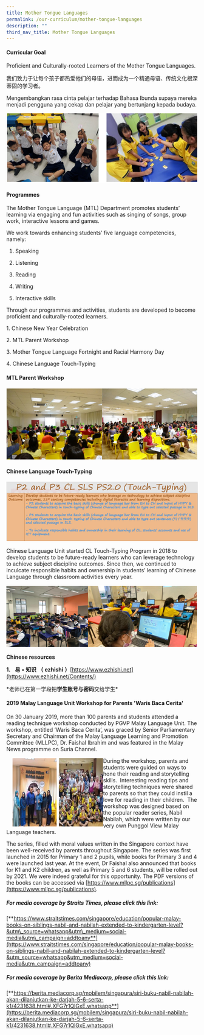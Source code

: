 ```yaml
---
title: Mother Tongue Languages
permalink: /our-curriculum/mother-tongue-languages
description: ""
third_nav_title: Mother Tongue Languages
---
```

#### Curricular Goal

Proficient and Culturally-rooted Learners of the Mother Tongue Languages. 

  

我们致力于让每个孩子都热爱他们的母语，进而成为一个精通母语、传统文化根深蒂固的学习者。

  

Mengembangkan rasa cinta pelajar terhadap Bahasa Ibunda supaya mereka menjadi pengguna yang cekap dan pelajar yang bertunjang kepada budaya.

![Curricular Goal](/images/curricular%20goal.png)

#### Programmes

The Mother Tongue Language (MTL) Department promotes students’ learning via engaging and fun activities such as singing of songs, group work, interactive lessons and games. 

We work towards enhancing students’ five language competencies, namely: 

1. Speaking

2. Listening 

3. Reading 

4. Writing 

5. Interactive skills 

  

Through our programmes and activities, students are developed to become proficient and culturally-rooted learners.  

1\. Chinese New Year Celebration

2\. MTL Parent Workshop

3\. Mother Tongue Language Fortnight and Racial Harmony Day  

4\. Chinese Language Touch-Typing

#### MTL Parent Workshop

![MTL Parent Workshop](/images/MTL%20Parent%20Workshop.png)

#### Chinese Language Touch-Typing

![Chinese Language Touch-Typing](/images/Chinese%20Language%20Touch-Typing.jpeg)

Chinese Language Unit started CL Touch-Typing Program in 2018 to develop students to be future-ready learners who can leverage technology to achieve subject discipline outcomes. Since then, we continued to inculcate responsible habits and ownership in students’ learning of Chinese Language through classroom activities every year.

![Chinese Language Touch-Typing](/images/Chinese%20Language%20Touch-Typing_2.png)

**Chinese resources**  

**1.**   **易** **•** **知识** **（** **ezhishi** **）**[https://www.ezhishi.net](https://www.ezhishi.net/Contents/)

\*老师已在第一学段把**学生账号****与****密码**交给学生\*

#### 2019 Malay Language Unit Workshop for Parents 'Waris Baca Cerita'

On 30 January 2019, more than 100 parents and students attended a reading technique workshop conducted by PGVP Malay Language Unit. The workshop, entitled ‘Waris Baca Cerita’, was graced by Senior Parliamentary Secretary and Chairman of the Malay Language Learning and Promotion Committee (MLLPC), Dr. Faishal Ibrahim and was featured in the Malay News programme on Suria Channel.

<img src="/images/malay%20language%20unit.png" style="width:240px;height:183px;margin-left:15px;" align = "left">

During the workshop, parents and students were guided on ways to hone their reading and storytelling skills.  Interesting reading tips and storytelling techniques were shared to parents so that they could instil a love for reading in their children.  The workshop was designed based on the popular reader series, Nabil Nabilah, which were written by our very own Punggol View Malay Language teachers.

The series, filled with moral values written in the Singapore context have been well-received by parents throughout Singapore. The series was first launched in 2015 for Primary 1 and 2 pupils, while books for Primary 3 and 4 were launched last year. At the event, Dr Faishal also announced that books for K1 and K2 children, as well as Primary 5 and 6 students, will be rolled out by 2021. We were indeed grateful for this opportunity. The PDF versions of the books can be accessed via [https://www.mllpc.sg/publications](https://www.mllpc.sg/publications).  

##### For media coverage by Straits Times, please click this link:

[**https://www.straitstimes.com/singapore/education/popular-malay-books-on-siblings-nabil-and-nabilah-extended-to-kindergarten-level?&utm\_source=whatsapp&utm\_medium=social-media&utm\_campaign=addtoany**](https://www.straitstimes.com/singapore/education/popular-malay-books-on-siblings-nabil-and-nabilah-extended-to-kindergarten-level?&utm_source=whatsapp&utm_medium=social-media&utm_campaign=addtoany)

##### For media coverage by Berita Mediacorp, please click this link: 

[**https://berita.mediacorp.sg/mobilem/singapura/siri-buku-nabil-nabilah-akan-dilanjutkan-ke-darjah-5-6-serta-k1/4231638.html#.XFG7r1QlGxE.whatsapp**](https://berita.mediacorp.sg/mobilem/singapura/siri-buku-nabil-nabilah-akan-dilanjutkan-ke-darjah-5-6-serta-k1/4231638.html#.XFG7r1QlGxE.whatsapp)